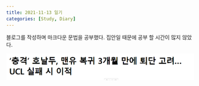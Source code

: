 ```yaml
---
title: 2021-11-13 일기
categories: [Study, Diary]
---
```

블로그를 작성하며 마크다운 문법을 공부했다.
집안일 때문에 공부 할 시간이 많지 않았다.

![테스트](/image/test.png)